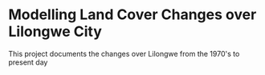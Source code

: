 # Modelling Land Cover Changes over Lilongwe City 

This project documents the changes over Lilongwe from the 1970's to present day
